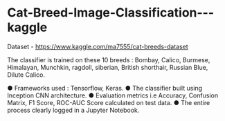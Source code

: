 # Cat-Breed-Image-Classification---kaggle

Dataset - https://www.kaggle.com/ma7555/cat-breeds-dataset

The classifier is trained on these 10 breeds : Bombay, Calico, Burmese, Himalayan,
Munchkin, ragdoll, siberian, British shorthair, Russian Blue, Dilute Calico.

● Frameworks used : Tensorflow, Keras.
● The classifier built using Inception CNN architecture.
● Evaluation metrics i.e Accuracy, Confusion Matrix, F1 Score, ROC-AUC Score calculated
on test data.
● The entire process clearly logged in a Jupyter Notebook.
